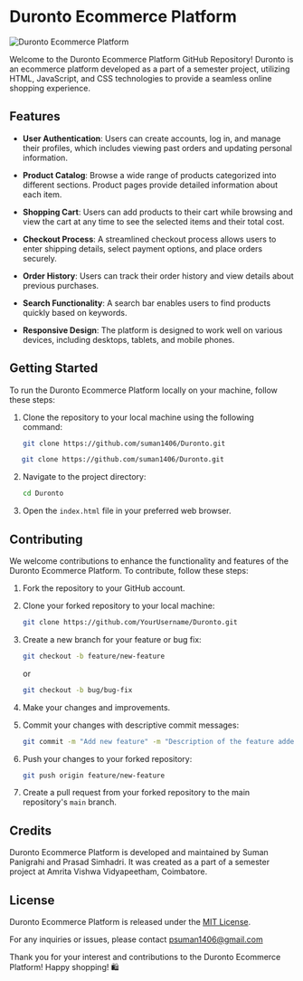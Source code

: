 # Duronto Ecommerce Platform

![Duronto Ecommerce Platform](https://suman1406.github.io/Duronto/images/logo.png)

Welcome to the Duronto Ecommerce Platform GitHub Repository! Duronto is an ecommerce platform developed as a part of a semester project, utilizing HTML, JavaScript, and CSS technologies to provide a seamless online shopping experience.

## Features

- **User Authentication**: Users can create accounts, log in, and manage their profiles, which includes viewing past orders and updating personal information.

- **Product Catalog**: Browse a wide range of products categorized into different sections. Product pages provide detailed information about each item.

- **Shopping Cart**: Users can add products to their cart while browsing and view the cart at any time to see the selected items and their total cost.

- **Checkout Process**: A streamlined checkout process allows users to enter shipping details, select payment options, and place orders securely.

- **Order History**: Users can track their order history and view details about previous purchases.

- **Search Functionality**: A search bar enables users to find products quickly based on keywords.

- **Responsive Design**: The platform is designed to work well on various devices, including desktops, tablets, and mobile phones.

## Getting Started

To run the Duronto Ecommerce Platform locally on your machine, follow these steps:

1. Clone the repository to your local machine using the following command:

   ```sh
   git clone https://github.com/suman1406/Duronto.git

```sh
   git clone https://github.com/suman1406/Duronto.git
   ```

2. Navigate to the project directory:

   ```sh
   cd Duronto
   ```

3. Open the `index.html` file in your preferred web browser.

## Contributing

We welcome contributions to enhance the functionality and features of the Duronto Ecommerce Platform. To contribute, follow these steps:

1. Fork the repository to your GitHub account.

2. Clone your forked repository to your local machine:

   ```sh
   git clone https://github.com/YourUsername/Duronto.git
   ```

3. Create a new branch for your feature or bug fix:

   ```sh
   git checkout -b feature/new-feature
   ```

   or

   ```sh
   git checkout -b bug/bug-fix
   ```

4. Make your changes and improvements.

5. Commit your changes with descriptive commit messages:

   ```sh
   git commit -m "Add new feature" -m "Description of the feature added."
   ```

6. Push your changes to your forked repository:

   ```sh
   git push origin feature/new-feature
   ```

7. Create a pull request from your forked repository to the main repository's `main` branch.

## Credits

Duronto Ecommerce Platform is developed and maintained by Suman Panigrahi and Prasad Simhadri. It was created as a part of a semester project at Amrita Vishwa Vidyapeetham, Coimbatore.

## License

Duronto Ecommerce Platform is released under the [MIT License](https://github.com/suman1406/Duronto/blob/main/LICENSE).

For any inquiries or issues, please contact psuman1406@gmail.com

Thank you for your interest and contributions to the Duronto Ecommerce Platform! Happy shopping! 🛍️
```
